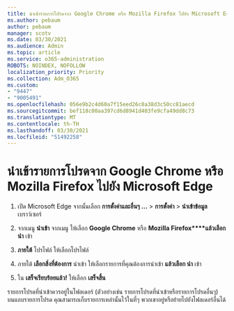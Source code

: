 ```yaml
---
title: นําเข้ารายการโปรดจาก Google Chrome หรือ Mozilla Firefox ไปยัง Microsoft Edge
ms.author: pebaum
author: pebaum
manager: scotv
ms.date: 03/30/2021
ms.audience: Admin
ms.topic: article
ms.service: o365-administration
ROBOTS: NOINDEX, NOFOLLOW
localization_priority: Priority
ms.collection: Adm_O365
ms.custom:
- "9447"
- "9005491"
ms.openlocfilehash: 056e9b2c4d60a7f15eed26c8a38d3c50cc81aecd
ms.sourcegitcommit: bef118c00aa397cd6d8941d403fe9cfa49dd8c73
ms.translationtype: MT
ms.contentlocale: th-TH
ms.lasthandoff: 03/30/2021
ms.locfileid: "51492258"
---
```

# <a name="import-favorites-from-google-chrome-or-mozilla-firefox-to-microsoft-edge"></a>นําเข้ารายการโปรดจาก Google Chrome หรือ Mozilla Firefox ไปยัง Microsoft Edge

1. เปิด Microsoft Edge จากนั้นเลือก **การตั้งค่าและอื่นๆ ...**  >  **การตั้งค่า**  >  **นําเข้าข้อมูล** เบราว์เซอร์

1. จากเมนู **นําเข้า** จากเมนู ให้เลือก **Google Chrome** หรือ **Mozilla Firefox****แล้วเลือก นํา** เข้า

1. **ภายใต้** โปรไฟล์ ให้เลือกโปรไฟล์

1. ภายใต้ **เลือกสิ่งที่ต้องการ** นําเข้า ให้เลือกรายการที่คุณต้องการนําเข้า **แล้วเลือก นํา** เข้า

1. ใน **เสร็จเรียบร้อยแล้ว!** ให้เลือก **เสร็จสิ้น**

รายการโปรดที่นําเข้าควรอยู่ในโฟลเดอร์ (ตัวอย่างเช่น รายการโปรดที่นําเข้าหรือรายการโปรดอื่นๆ) บนแถบรายการโปรด คุณสามารถเก็บรายการเหล่านั้นไว้ในที่ๆ พวกเขาอยู่หรือย้ายไปยังโฟลเดอร์อื่นได้

